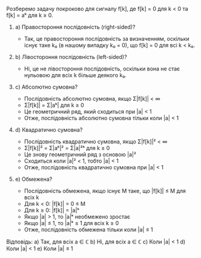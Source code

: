 


Розберемо задачу покроково для сигналу f[k], де f[k] = 0 для k < 0 та f[k] = aᵏ для k ≥ 0.

1) a) Правостороння послідовність (right-sided)?
   - Так, це правостороння послідовність за визначенням, оскільки існує таке k₀ (в нашому випадку k₀ = 0), що f[k] = 0 для всі k < k₀.

2) b) Лівостороння послідовність (left-sided)?
   - Ні, це не лівостороння послідовність, оскільки вона не стає нульовою для всіх k більше деякого k₀.

3) c) Абсолютно сумовна?
   - Послідовність абсолютно сумовна, якщо Σ|f[k]| < ∞
   - Σ|f[k]| = Σ|aᵏ| для k ≥ 0
   - Це геометричний ряд, який сходиться при |a| < 1
   - Отже, послідовність абсолютно сумовна тільки коли |a| < 1

4) d) Квадратично сумовна?
   - Послідовність квадратично сумовна, якщо Σ|f[k]|² < ∞
   - Σ|f[k]|² = Σ|aᵏ|² = Σ|a|²ᵏ для k ≥ 0
   - Це знову геометричний ряд з основою |a|²
   - Сходиться коли |a|² < 1, тобто |a| < 1
   - Отже, послідовність квадратично сумовна при |a| < 1

5) e) Обмежена?
   - Послідовність обмежена, якщо існує M таке, що |f[k]| ≤ M для всіх k
   - Для k < 0: |f[k]| = 0 ≤ M
   - Для k ≥ 0: |f[k]| = |a|ᵏ
   - Якщо |a| > 1, то |a|ᵏ необмежено зростає
   - Якщо |a| ≤ 1, то |a|ᵏ ≤ 1 для всіх k ≥ 0
   - Отже, послідовність обмежена тільки коли |a| ≤ 1

Відповідь:
a) Так, для всіх a ∈ ℂ
b) Ні, для всіх a ∈ ℂ
c) Коли |a| < 1
d) Коли |a| < 1
e) Коли |a| ≤ 1
